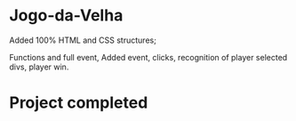 ﻿# Jogo-da-Velha
Added 100% HTML and CSS structures;
</br>

Functions and full event, Added event, clicks, recognition of player selected divs, player win.
</br>

# Project completed

</br>


